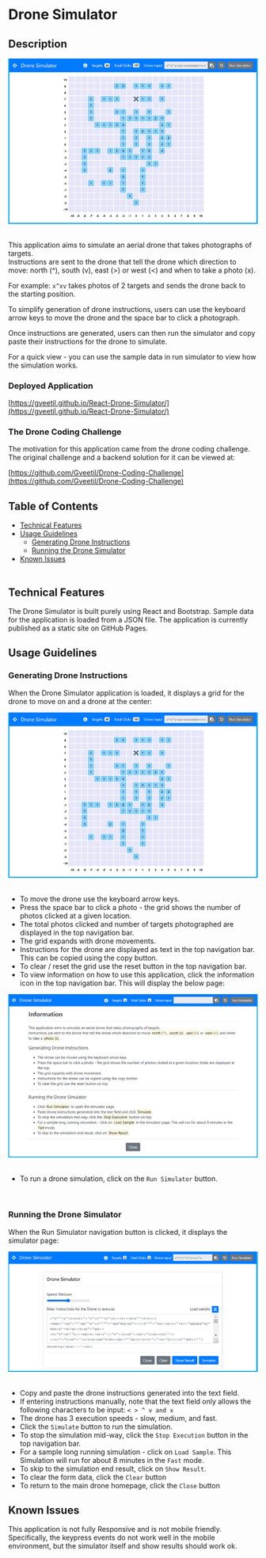 # Drone Simulator

## Description 

![Drone Simulator](images/readme_homepage.png "Drone Simulator")<br><br>

This application aims to simulate an aerial drone that takes photographs of targets.<br>
Instructions are sent to the drone that tell the drone which direction to move: north (^), south (v), east (>) or west (<) and when to take a photo (x).

For example: 
`x^xv` takes photos of 2 targets and sends the drone back to the starting position.

To simplify generation of drone instructions, users can use the keyboard arrow keys to move the drone and the space bar to click a photograph. 

Once instructions are generated, users can then run the simulator and copy paste their instructions for the drone to simulate.

For a quick view - you can use the sample data in run simulator to view how the simulation works. 
<br>

### Deployed Application
[https://gveetil.github.io/React-Drone-Simulator/](https://gveetil.github.io/React-Drone-Simulator/)
<br>

### The Drone Coding Challenge
The motivation for this application came from the drone coding challenge. 
The original challenge and a backend solution for it can be viewed at:

[https://github.com/Gveetil/Drone-Coding-Challenge](https://github.com/Gveetil/Drone-Coding-Challenge)

## Table of Contents 

- [Technical Features](#technical-features)
- [Usage Guidelines](#usage-guidelines)
  - [Generating Drone Instructions](#generating-drone-instructions)
  - [Running the Drone Simulator](#running-the-drone-simulator)
- [Known Issues](#known-issues)
<br><br>

## Technical Features

The Drone Simulator is built purely using React and Bootstrap. Sample data for the application is loaded from a JSON file. The application is currently published as a static site on GitHub Pages. <br>

## Usage Guidelines

### Generating Drone Instructions
When the Drone Simulator application is loaded, it displays a grid for the drone to move on and a drone at the center:<br>

![Application Homepage](images/readme_homepage.png "Application Homepage")<br><br>

* To move the drone use the keyboard arrow keys.
* Press the space bar to click a photo - the grid shows the number of photos clicked at a given location.
* The total photos clicked and number of targets photographed are displayed in the top navigation bar.
* The grid expands with drone movements.
* Instructions for the drone are displayed as text in the top navigation bar. This can be copied using the copy button.
* To clear / reset the grid use the reset button in the top navigation bar.
* To view information on how to use this application, click the information icon in the top navigation bar. This will display the below page:<br>

![Information](images/readme_information.png "Information")<br><br>

* To run a drone simulation, click on the `Run Simulator` button.
<br>
  
### Running the Drone Simulator
When the Run Simulator navigation button is clicked, it displays the simulator page:<br>

![Drone Simulator](images/readme_drone_simulator.png "Drone Simulator")<br><br>

* Copy and paste the drone instructions generated into the text field. 
* If entering instructions manually, note that the text field only allows the following characters to be input: `< > ^ v and x`
* The drone has 3 execution speeds - slow, medium, and fast.
* Click the `Simulate` button to run the simulation.
* To stop the simulation mid-way, click the `Stop Execution` button in the top navigation bar.
* For a sample long running simulation - click on `Load Sample`. This Simulation will run for about 8 minutes in the `Fast` mode.
* To skip to the simulation end result, click on `Show Result`.
* To clear the form data, click the `Clear` button 
* To return to the main drone homepage, click the `Close` button 

## Known Issues
This application is not fully Responsive and is not mobile friendly. Specifically, the keypress events do not work well in the mobile environment, but the simulator itself and show results should work ok.
